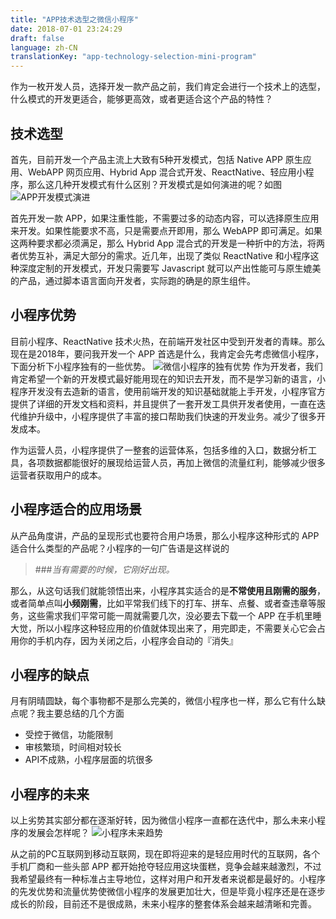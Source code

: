 ```yaml
---
title: "APP技术选型之微信小程序"
date: 2018-07-01 23:24:29
draft: false
language: zh-CN
translationKey: "app-technology-selection-mini-program"
---
```


作为一枚开发人员，选择开发一款产品之前，我们肯定会进行一个技术上的选型，什么模式的开发更适合，能够更高效，或者更适合这个产品的特性？
## 技术选型
首先，目前开发一个产品主流上大致有5种开发模式，包括 Native APP 原生应用、WebAPP 网页应用、Hybrid App 混合式开发、ReactNative、轻应用小程序，那么这几种开发模式有什么区别？开发模式是如何演进的呢？如图
![APP开发模式演进](https://upload-images.jianshu.io/upload_images/2250902-0962ee68cdd4a8cb.png?imageMogr2/auto-orient/strip%7CimageView2/2/w/1240)

首先开发一款 APP，如果注重性能，不需要过多的动态内容，可以选择原生应用来开发。如果性能要求不高，只是需要点开即用，那么 WebAPP 即可满足。如果这两种要求都必须满足，那么 Hybrid App 混合式的开发是一种折中的方法，将两者优势互补，满足大部分的需求。近几年，出现了类似 ReactNative 和小程序这种深度定制的开发模式，开发只需要写 Javascript 就可以产出性能可与原生媲美的产品，通过脚本语言面向开发者，实际跑的确是的原生组件。
## 小程序优势
目前小程序、ReactNative 技术火热，在前端开发社区中受到开发者的青睐。那么现在是2018年，要问我开发一个 APP 首选是什么，我肯定会先考虑微信小程序，下面分析下小程序独有的一些优势。
![微信小程序的独有优势](https://upload-images.jianshu.io/upload_images/2250902-b24c867917207c25.png?imageMogr2/auto-orient/strip%7CimageView2/2/w/1240)
作为开发者，我们肯定希望一个新的开发模式最好能用现在的知识去开发，而不是学习新的语言，小程序开发没有去造新的语言，使用前端开发的知识基础就能上手开发，小程序官方提供了详细的开发文档和资料，并且提供了一套开发工具供开发者使用，一直在迭代维护升级中，小程序提供了丰富的接口帮助我们快速的开发业务。减少了很多开发成本。

作为运营人员，小程序提供了一整套的运营体系，包括多维的入口，数据分析工具，各项数据都能很好的展现给运营人员，再加上微信的流量红利，能够减少很多运营者获取用户的成本。

## 小程序适合的应用场景
从产品角度讲，产品的呈现形式也要符合用户场景，那么小程序这种形式的 APP 适合什么类型的产品呢？小程序的一句广告语是这样说的

> ###*当有需要的时候，它刚好出现。*

那么，从这句话我们就能领悟出来，小程序其实适合的是**不常使用且刚需的服务**，或者简单点叫**小频刚需**，比如平常我们线下的打车、拼车、点餐、或者查违章等服务，这些需求我们平常可能一周就需要几次，没必要去下载一个 APP 在手机里睡大觉，所以小程序这种轻应用的价值就体现出来了，用完即走，不需要关心它会占用你的手机内存，因为关闭之后，小程序会自动的『消失』

## 小程序的缺点
月有阴晴圆缺，每个事物都不是那么完美的，微信小程序也一样，那么它有什么缺点呢？我主要总结的几个方面
* 受控于微信，功能限制
* 审核繁琐，时间相对较长
* API不成熟，小程序层面的坑很多


## 小程序的未来
以上劣势其实部分都在逐渐好转，因为微信小程序一直都在迭代中，那么未来小程序的发展会怎样呢？
![小程序未来趋势](https://upload-images.jianshu.io/upload_images/2250902-7b7222af3bf78e9a.png?imageMogr2/auto-orient/strip%7CimageView2/2/w/1240)

从之前的PC互联网到移动互联网，现在即将迎来的是轻应用时代的互联网，各个手机厂商和一些头部 APP 都开始抢夺轻应用这块蛋糕，竞争会越来越激烈，不过我希望最终有一种标准占主导地位，这样对用户和开发者来说都是最好的。小程序的先发优势和流量优势使微信小程序的发展更加壮大，但是毕竟小程序还是在逐步成长的阶段，目前还不是很成熟，未来小程序的整套体系会越来越清晰和完善。
